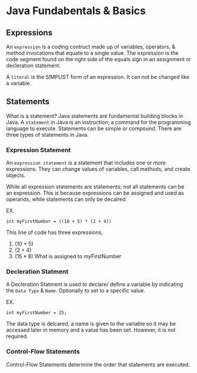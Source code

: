 # Java Fundabentals & Basics


## Expressions
An `expression` is a coding contruct made up of variables, operators, & method invocations that equate to a single value. The expression is the code segment found on the right side of the equals sign in an assignment or decleration statement.

A `literal` is the SIMPLIST form of an expression. It can not be changed like a variable. 

## Statements
What is a statement? Java statements are fundamental building blocks in Java. A `statement` in Java is an instruction; a command for the programming language to execute. Statements can be simple or compound. There are three types of statements in Java.

### Expression Statement
An `expression statement` is a statement that includes one or more expressions. They can change values of variables, call methods, and create objects.

While all expression statements are statements; not all statements can be an expression. This is because expressions can be assigned and used as operands, while statements can only be decalred.

EX.
~~~
int myFirstNumber = ((10 + 5) * (2 + 4))
~~~
This line of code has three expressions, 
1. (10 + 5)
2. (2  + 4)
3. (15 * 8) What is assigned to myFirstNumber


### Decleration Statment
A Decleration Statment is used to declare/ define a variable by indicating the `Data Type` & `Name`. Optionally to set to a specific value.

EX.
~~~
int myFirstNumber = 25;
~~~
The data type is delcared, a name is given to the variable so it may be accessed later in memory and a value has been set.  However, it is not required.

### Control-Flow Statements
Control-Flow Statements determine the order that statements are executed.
    
